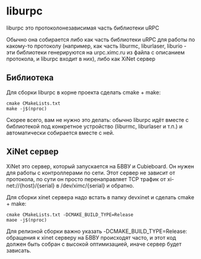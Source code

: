 # liburpc

liburpc это протоколонезависимая часть библиотеки uRPC

Обычно она собирается либо как часть библиотеки uRPC для работы по какому-то протоколу 
(например, как часть liburmc, liburlaser, liburio - эти библиотеки генерируются на 
urpc.ximc.ru из файла с описанием протокола, и liburpc входит в них), либо как XiNet сервер

## Библиотека

Для сборки liburpc в корне проекта сделать cmake + make:
```shell
cmake CMakeLists.txt
make -j$(nproc)
```

Скорее всего, вам не нужно это делать: обычно liburpc идёт вместе с библиотекой 
под конкретное устройство (liburmc, liburlaser и т.п.) и автоматически собирается вместе с 
ней.

## XiNet сервер

XiNet это сервер, который запускается на БВВУ и Cubieboard. Он нужен для 
работы с контроллерами по сети. Этот сервер не зависит от протокола, по сути он просто 
перенаправляет TCP трафик от xi-net://{host}/{serial} в /dev/ximc/{serial} и обратно. 

Для сборки xinet сервера надо встать в папку devxinet и сделать cmake + make:
```shell
cmake CMakeLists.txt -DCMAKE_BUILD_TYPE=Release
maoe -j$(nproc)
```

Для релизной сборки важно указать -DCMAKE_BUILD_TYPE=Release: обращения к xinet серверу
на БВВУ происходят часто, и этот код должен быть собран с высокой оптимизацией, иначе 
сервер будет зависать.
